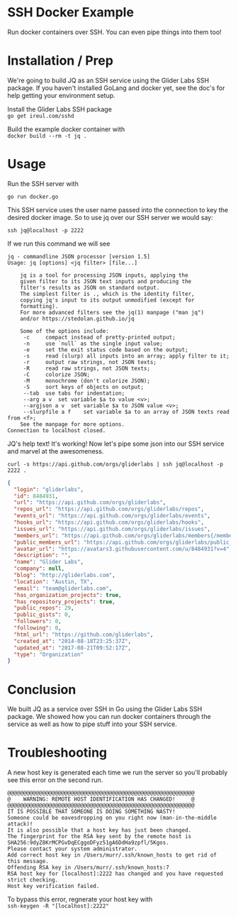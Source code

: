 # SSH Docker Example
Run docker containers over SSH.  You can even pipe things into them too!

# Installation / Prep
We're going to build JQ as an SSH service using the Glider Labs SSH package.  If you haven't installed GoLang and docker yet, see the doc's for help getting your environment setup.

Install the Glider Labs SSH package  
`go get ireul.com/sshd`

Build the example docker container with  
`docker build --rm -t jq .` 

# Usage
Run the SSH server with

`go run docker.go`  

This SSH service uses the user name passed into the connection to key the desired docker image.  So to use jq over our SSH server we would say:

`ssh jq@localhost -p 2222`  

If we run this command we will see

```
jq - commandline JSON processor [version 1.5]
Usage: jq [options] <jq filter> [file...]

	jq is a tool for processing JSON inputs, applying the
	given filter to its JSON text inputs and producing the
	filter's results as JSON on standard output.
	The simplest filter is ., which is the identity filter,
	copying jq's input to its output unmodified (except for
	formatting).
	For more advanced filters see the jq(1) manpage ("man jq")
	and/or https://stedolan.github.io/jq

	Some of the options include:
	 -c		compact instead of pretty-printed output;
	 -n		use `null` as the single input value;
	 -e		set the exit status code based on the output;
	 -s		read (slurp) all inputs into an array; apply filter to it;
	 -r		output raw strings, not JSON texts;
	 -R		read raw strings, not JSON texts;
	 -C		colorize JSON;
	 -M		monochrome (don't colorize JSON);
	 -S		sort keys of objects on output;
	 --tab	use tabs for indentation;
	 --arg a v	set variable $a to value <v>;
	 --argjson a v	set variable $a to JSON value <v>;
	 --slurpfile a f	set variable $a to an array of JSON texts read from <f>;
	See the manpage for more options.
Connection to localhost closed.
```

JQ's help text!  It's working!  Now let's pipe some json into our SSH service and marvel at the awesomeness.

`curl -s https://api.github.com/orgs/gliderlabs | ssh jq@localhost -p 2222 .`

```json
{
  "login": "gliderlabs",
  "id": 8484931,
  "url": "https://api.github.com/orgs/gliderlabs",
  "repos_url": "https://api.github.com/orgs/gliderlabs/repos",
  "events_url": "https://api.github.com/orgs/gliderlabs/events",
  "hooks_url": "https://api.github.com/orgs/gliderlabs/hooks",
  "issues_url": "https://api.github.com/orgs/gliderlabs/issues",
  "members_url": "https://api.github.com/orgs/gliderlabs/members{/member}",
  "public_members_url": "https://api.github.com/orgs/gliderlabs/public_members{/member}",
  "avatar_url": "https://avatars3.githubusercontent.com/u/8484931?v=4",
  "description": "",
  "name": "Glider Labs",
  "company": null,
  "blog": "http://gliderlabs.com",
  "location": "Austin, TX",
  "email": "team@gliderlabs.com",
  "has_organization_projects": true,
  "has_repository_projects": true,
  "public_repos": 29,
  "public_gists": 0,
  "followers": 0,
  "following": 0,
  "html_url": "https://github.com/gliderlabs",
  "created_at": "2014-08-18T23:25:37Z",
  "updated_at": "2017-08-21T09:52:17Z",
  "type": "Organization"
}
```

# Conclusion
We built JQ as a service over SSH in Go using the Glider Labs SSH package.  We showed how you can run docker containers through the service as well as how to pipe stuff into your SSH service.  


# Troubleshooting

A new host key is generated each time we run the server so you'll probably see this error on the second run.  
```
@@@@@@@@@@@@@@@@@@@@@@@@@@@@@@@@@@@@@@@@@@@@@@@@@@@@@@@@@@@
@    WARNING: REMOTE HOST IDENTIFICATION HAS CHANGED!     @
@@@@@@@@@@@@@@@@@@@@@@@@@@@@@@@@@@@@@@@@@@@@@@@@@@@@@@@@@@@
IT IS POSSIBLE THAT SOMEONE IS DOING SOMETHING NASTY!
Someone could be eavesdropping on you right now (man-in-the-middle attack)!
It is also possible that a host key has just been changed.
The fingerprint for the RSA key sent by the remote host is
SHA256:9dyZ8KrMCPGvDqECggoDFyz51gA6DdHa9zpfl/5Kgos.
Please contact your system administrator.
Add correct host key in /Users/murr/.ssh/known_hosts to get rid of this message.
Offending RSA key in /Users/murr/.ssh/known_hosts:7
RSA host key for [localhost]:2222 has changed and you have requested strict checking.
Host key verification failed.
```

To bypass this error, regnerate your host key with  
`ssh-keygen -R "[localhost]:2222"`
